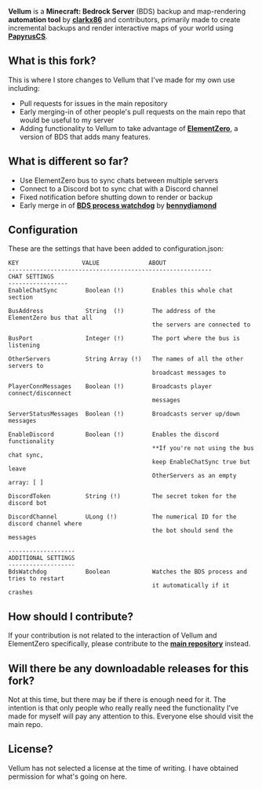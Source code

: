 **Vellum** is a **Minecraft: Bedrock Server** (BDS) backup and map-rendering **automation tool** by [**clarkx86**](https://github.com/clarkx86) and contributors, primarily made to create incremental backups and render interactive maps of your world using [**PapyrusCS**](https://github.com/mjungnickel18/papyruscs).

## What is this fork?
This is where I store changes to Vellum that I've made for my own use including:
* Pull requests for issues in the main repository
* Early merging-in of other people's pull requests on the main repo that would be useful to my server
* Adding functionality to Vellum to take advantage of [**ElementZero**](https://github.com/Element-0/ElementZero), a version of BDS that adds many features.

## What is different so far?
* Use ElementZero bus to sync chats between multiple servers
* Connect to a Discord bot to sync chat with a Discord channel
* Fixed notification before shutting down to render or backup
* Early merge in of [**BDS process watchdog**](https://github.com/clarkx86/vellum/pull/10) by [**bennydiamond**](https://github.com/bennydiamond)

## Configuration 
These are the settings that have been added to configuration.json:
```
KEY                  VALUE              ABOUT
----------------------------------------------------------
CHAT SETTINGS
-----------------
EnableChatSync        Boolean (!)        Enables this whole chat section

BusAddress            String  (!)        The address of the ElementZero bus that all
                                         the servers are connected to
                                      
BusPort               Integer (!)        The port where the bus is listening

OtherServers          String Array (!)   The names of all the other servers to
                                         broadcast messages to

PlayerConnMessages    Boolean (!)        Broadcasts player connect/disconnect
                                         messages

ServerStatusMessages  Boolean (!)        Broadcasts server up/down messages
                                      
EnableDiscord         Boolean (!)        Enables the discord functionality
                                         **If you're not using the bus chat sync,
                                         keep EnableChatSync true but leave
                                         OtherServers as an empty array: [ ]
                                     
DiscordToken          String (!)         The secret token for the discord bot

DiscordChannel        ULong (!)          The numerical ID for the discord channel where
                                         the bot should send the messages

-------------------
ADDITIONAL SETTINGS
-------------------
BdsWatchdog           Boolean            Watches the BDS process and tries to restart
                                         it automatically if it crashes
```

## How should I contribute?
If your contribution is not related to the interaction of Vellum and ElementZero specifically, please contribute to the [**main repository**](https://github.com/clarkx86/vellum/) instead.

## Will there be any downloadable releases for this fork?
Not at this time, but there may be if there is enough need for it. The intention is that only people who really really need the functionality I've made for myself will pay any attention to this.  Everyone else should visit the main repo.

## License?
Vellum has not selected a license at the time of writing.  I have obtained permission for what's going on here.


